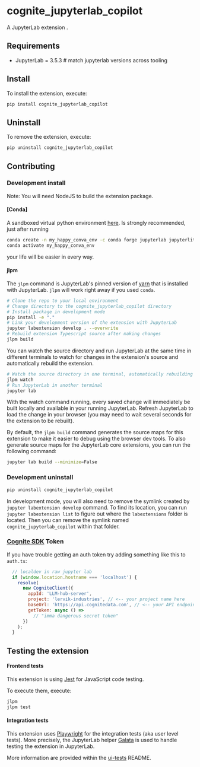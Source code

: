 # cognite_jupyterlab_copilot

A JupyterLab extension .

## Requirements

- JupyterLab = 3.5.3 # match jupyterlab versions across tooling

## Install

To install the extension, execute:

```bash
pip install cognite_jupyterlab_copilot
```

## Uninstall

To remove the extension, execute:

```bash
pip uninstall cognite_jupyterlab_copilot
```

## Contributing

### Development install

Note: You will need NodeJS to build the extension package.

#### [Conda]

A sandboxed virtual python environment [here](https://conda.io/projects/conda/en/latest/user-guide/install/index.html).
Is strongly recommended, just after running

```bash
conda create -n my_happy_conva_env -c conda forge jupyterlab jupyterlite-core
conda activate my_happy_conva_env
```

your life will be easier in every way.

#### jlpm

The `jlpm` command is JupyterLab's pinned version of [yarn](https://yarnpkg.com/) that is installed with JupyterLab. `jlpm` will work right away if you used `conda`.

```bash
# Clone the repo to your local environment
# Change directory to the cognite_jupyterlab_copilot directory
# Install package in development mode
pip install -e "."
# Link your development version of the extension with JupyterLab
jupyter labextension develop . --overwrite
# Rebuild extension Typescript source after making changes
jlpm build
```

You can watch the source directory and run JupyterLab at the same time in different terminals to watch for changes in the extension's source and automatically rebuild the extension.

```bash
# Watch the source directory in one terminal, automatically rebuilding when needed
jlpm watch
# Run JupyterLab in another terminal
jupyter lab
```

With the watch command running, every saved change will immediately be built locally and available in your running JupyterLab. Refresh JupyterLab to load the change in your browser (you may need to wait several seconds for the extension to be rebuilt).

By default, the `jlpm build` command generates the source maps for this extension to make it easier to debug using the browser dev tools. To also generate source maps for the JupyterLab core extensions, you can run the following command:

```bash
jupyter lab build --minimize=False
```

### Development uninstall

```bash
pip uninstall cognite_jupyterlab_copilot
```

In development mode, you will also need to remove the symlink created by `jupyter labextension develop`
command. To find its location, you can run `jupyter labextension list` to figure out where the `labextensions`
folder is located. Then you can remove the symlink named `cognite_jupyterlab_copilot` within that folder.

### [Cognite SDK](https://github.com/cognitedata/fusion) Token

If you have trouble getting an auth token try adding something like this to `auth.ts`:

```javascript
  // localdev in raw jupyter lab
  if (window.location.hostname === 'localhost') {
    resolve(
      new CogniteClient({
        appId: 'LLM-hub-server',
        project: 'lervik-industries', // <-- your project name here
        baseUrl: 'https://api.cognitedata.com', // <-- your API endpoint here
        getToken: async () =>
          // "imma dangerous secret token"
      })
    );
  }
```

## Testing the extension

#### Frontend tests

This extension is using [Jest](https://jestjs.io/) for JavaScript code testing.

To execute them, execute:

```sh
jlpm
jlpm test
```

#### Integration tests

This extension uses [Playwright](https://playwright.dev/docs/intro) for the integration tests (aka user level tests).
More precisely, the JupyterLab helper [Galata](https://github.com/jupyterlab/jupyterlab/tree/master/galata) is used to handle testing the extension in JupyterLab.

More information are provided within the [ui-tests](./ui-tests/README.md) README.
